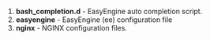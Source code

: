 1. **bash_completion.d** -  EasyEngine auto completion script.
1. **easyengine** -  EasyEngine (ee) configuration file	
1. **nginx** - NGINX configuration files.
